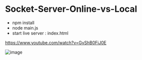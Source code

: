 # Socket-Server-Online-vs-Local
 - npm install
 - node main.js
 - start live server : index.html

https://www.youtube.com/watch?v=GvShB0FiJ0E

![image](https://github.com/rimand/Socket-Server-Online-vs-Local/assets/17475338/2d2b9669-9bda-4b25-9121-1ccb0c71969e)

